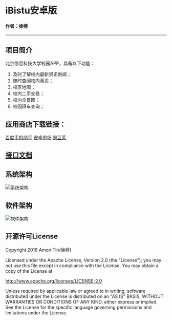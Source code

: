 # iBistu安卓版

#### 作者：徐鼎

---
## 项目简介
北京信息科技大学校园APP，具备以下功能：

1. 及时了解校内最新资讯新闻；
2. 随时查阅校内黄页；
3. 校区地图；
4. 校内二手交易；
5. 校内全景图；
6. 校园班车查询；

## 应用商店下载链接：

[百度手机助手](http://shouji.baidu.com/software/10108684.html)
[安卓市场](http://apk.hiapk.com/appinfo/org.iflab.ibistubydreamfactory)
[豌豆荚](http://www.wandoujia.com/apps/org.iflab.ibistubydreamfactory)

## [接口文档](https://github.com/ifLab/iBistu-API)

## 系统架构
![系统架构](https://github.com/ahtcfg24/New-iBistu-Android/blob/master/image/iBistu系统架构设计图.png)

## 软件架构
![软件架构](https://github.com/ahtcfg24/New-iBistu-Android/blob/master/image/APP功能流程图.png)

## 开源许可License
Copyright 2016 Amon Tin(徐鼎)

Licensed under the Apache License, Version 2.0 (the "License"); you may not use this file except in compliance with the License. You may obtain a copy of the License at

http://www.apache.org/licenses/LICENSE-2.0

Unless required by applicable law or agreed to in writing, software distributed under the License is distributed on an "AS IS" BASIS, WITHOUT WARRANTIES OR CONDITIONS OF ANY KIND, either express or implied. See the License for the specific language governing permissions and limitations under the License.
